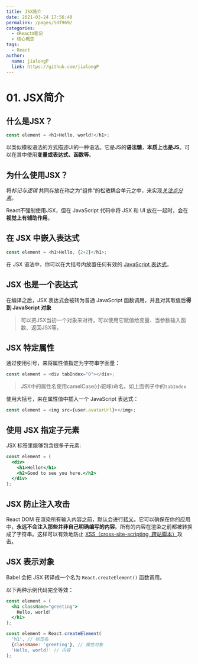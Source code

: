 ```yaml
---
title: JSX简介
date: 2021-03-24 17:56:40
permalink: /pages/5df969/
categories: 
  - 《React》笔记
  - 核心概念
tags: 
  - React
author: 
  name: jialongP
  link: https://github.com/jialongP
---
```

# 01. JSX简介

## 什么是JSX？

```js
const element = <h1>Hello, world!</h1>;
```

以类似模板语法的方式描述UI的一种语法。它是JS的**语法糖**，**本质上也是JS**。可以在其中使用**变量或表达式、函数等**。



## 为什么使用JSX？

将*标记与逻辑* 共同存放在称之为“组件”的松散耦合单元之中，来实现[*关注点分离*](https://en.wikipedia.org/wiki/Separation_of_concerns)。

React不强制使用JSX，但在 JavaScript 代码中将 JSX 和 UI 放在一起时，会在**视觉上有辅助作用**。



## 在 JSX 中嵌入表达式

```js
const element = <h1>Hello, {2+2}</h1>;
```

在 JSX 语法中，你可以在大括号内放置任何有效的 [JavaScript 表达式](https://developer.mozilla.org/en-US/docs/Web/JavaScript/Guide/Expressions_and_Operators#Expressions)。



## JSX 也是一个表达式

在编译之后，JSX 表达式会被转为普通 JavaScript 函数调用，并且对其取值后**得到 JavaScript 对象**

> 可以把JSX当初一个对象来对待，可以使用它赋值给变量、当参数输入函数、返回JSX等。



## JSX 特定属性

通过使用引号，来将属性值指定为字符串字面量：

```js
const element = <div tabIndex="0"></div>;
```

> JSX中的属性名使用camelCase(小驼峰)命名。如上面例子中的`tabIndex`

使用大括号，来在属性值中插入一个 JavaScript 表达式：

```js
const element = <img src={user.avatarUrl}></img>;
```



## 使用 JSX 指定子元素

JSX 标签里能够包含很多子元素:

```jsx
const element = (
  <div>
    <h1>Hello!</h1>
    <h2>Good to see you here.</h2>
  </div>
);
```



## JSX 防止注入攻击

React DOM 在渲染所有输入内容之前，默认会进行[转义](https://stackoverflow.com/questions/7381974/which-characters-need-to-be-escaped-on-html)。它可以确保在你的应用中，**永远不会注入那些并非自己明确编写的内容**。所有的内容在渲染之前都被转换成了字符串。这样可以有效地防止 [XSS（cross-site-scripting, 跨站脚本）](https://en.wikipedia.org/wiki/Cross-site_scripting)攻击。



## JSX 表示对象

Babel 会把 JSX 转译成一个名为 `React.createElement()` 函数调用。

以下两种示例代码完全等效：

```jsx
const element = (
  <h1 className="greeting">
    Hello, world!
  </h1>
);

const element = React.createElement(
  'h1', // 标签名
  {className: 'greeting'}, // 属性对象
  'Hello, world!' // 内容
);
```
